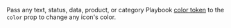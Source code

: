 Pass any text, status, data, product, or category Playbook <a href="https://playbook.powerapp.cloud/tokens/colors" target="_blank">color token</a> to the `color` prop to change any icon's color. 